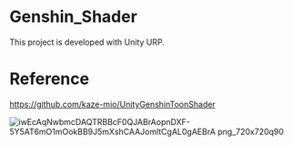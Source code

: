 # Genshin_Shader
This project is developed with Unity URP.

# Reference
https://github.com/kaze-mio/UnityGenshinToonShader
 
![iwEcAqNwbmcDAQTRBBcF0QJABrAopnDXF-5Y5AT6mO1mOokBB9J5mXshCAAJomltCgAL0gAEBrA png_720x720q90](https://github.com/leo-luo-lzy/Genshin_Shader/assets/66378748/92df266b-0137-46f8-9f60-592de5c92839)
